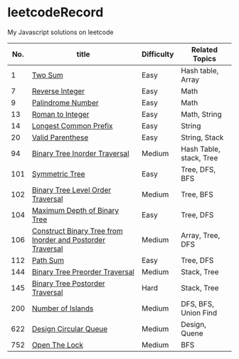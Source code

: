 # leetcodeRecord
My Javascript solutions on leetcode

| No.  | title                                                        | Difficulty | Related Topics          |
| ---- | ------------------------------------------------------------ | ---------- | ----------------------- |
| 1    | [Two Sum](0001_twoSum.js)                                    | Easy       | Hash table, Array       |
| 7    | [Reverse Integer](0007_ReverseInteger.js)                    | Easy       | Math                    |
| 9    | [Palindrome Number](0009_PalindromeNumber.js)                | Easy       | Math                    |
| 13   | [Roman to Integer](0013_RomanToInteger.js)                   | Easy       | Math, String            |
| 14   | [Longest Common Prefix](0014_LongestCommonPrefix.js)         | Easy       | String                  |
| 20   | [Valid Parenthese](0020_ValidParenthese.js)                  | Easy       | String, Stack           |
| 94   | [Binary Tree Inorder Traversal](0094_BinaryTreeInorderTraversal.js) | Medium     | Hash Table, stack, Tree |
| 101  | [Symmetric Tree](0101_SymmetricTree.js)                      | Easy       | Tree, DFS, BFS          |
| 102  | [Binary Tree Level Order Traversal](0102_BinaryTreeLevelOrderTraversal.js) | Medium     | Tree, BFS               |
| 104  | [Maximum Depth of Binary Tree](0104_MaximumDepthOfBinaryTree.js) | Easy       | Tree, DFS               |
| 106  | [Construct Binary Tree from Inorder and Postorder Traversal](0106_ConstructBinaryTreeFromInorderAndPostorderTraversal.js) | Medium     | Array, Tree, DFS        |
| 112  | [Path Sum](0112_PathSum.js)                                  | Easy       | Tree, DFS               |
| 144  | [Binary Tree Preorder Traversal](0144_BinaryTreePreorderTraversal.js) | Medium     | Stack, Tree             |
| 145  | [Binary Tree Postorder Traversal](0145_BinaryTreePostorderTraversal.js) | Hard       | Stack, Tree             |
| 200  | [Number of Islands](0200_NumberOfIslands.js)                 | Medium     | DFS, BFS, Union Find    |
| 622  | [Design Circular Queue](0622_DesignCircularQueue.js)         | Medium     | Design, Quene           |
| 752  | [Open The Lock](0752_OpenTheLock.js)                         | Medium     | BFS                     |